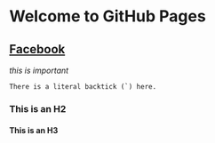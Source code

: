 # Welcome to GitHub Pages

## [Facebook](https://www.facebook.com/chen.han.3597)
  *this is important*
  
  ``There is a literal backtick (`) here.``

### This is an H2

#### This is an H3
